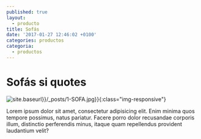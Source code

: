 ```yaml
---
published: true
layout:
  - producto
title: Sofás
date: '2017-01-27 12:46:02 +0100'
categories: productos
categoria:
  - productos
---
```


# Sofás si quotes

![site.baseurl}}/_posts/1-SOFA.jpg}}]({{site.baseurl}}/_posts/1-SOFA.jpg){:class="img-responsive"}

<p>Lorem ipsum dolor sit amet, consectetur adipisicing elit. Enim minima quos tempore possimus, natus pariatur. Facere porro dolor recusandae corporis illum, distinctio perferendis minus, itaque quam repellendus provident laudantium velit?</p>
